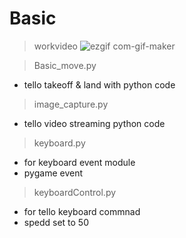 # Basic 

> workvideo
![ezgif com-gif-maker](https://user-images.githubusercontent.com/72845895/120185610-66544080-c24d-11eb-8676-a3eba0edc2ad.gif)

> Basic_move.py
- tello takeoff & land with python code 

> image_capture.py
- tello video streaming python code

> keyboard.py
- for keyboard event module
- pygame event

> keyboardControl.py 
- for tello keyboard commnad
- spedd set to 50 
